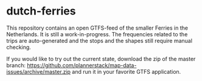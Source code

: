 # dutch-ferries

This repository contains an open GTFS-feed of the smaller Ferries in the Netherlands. It is still a work-in-progress. The frequencies related to the trips are auto-generated and the stops and the shapes still require manual checking.

If you would like to try out the current state, download the zip of the master branch: https://github.com/plannerstack/map-data-issues/archive/master.zip and run it in your favorite GTFS application.